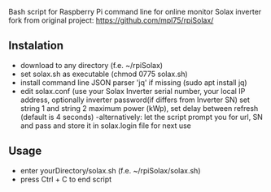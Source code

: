 Bash script for Raspberry Pi command line for online monitor Solax inverter
fork from original project: https://github.com/mpl75/rpiSolax/


## Instalation
- download to any directory (f.e. ~/rpiSolax)
- set solax.sh as executable (chmod 0775 solax.sh)
- install command line JSON parser 'jq' if missing (sudo apt install jq)
- edit solax.conf (use your Solax Inverter serial number, your local IP address, optionally inverter password(if differs from Inverter SN) set string 1 and string 2 maximum power (kWp), set delay between refresh (default is 4 seconds)
-alternatively: let the script prompt you for url, SN and pass and store it in solax.login file for next use


## Usage
- enter yourDirectory/solax.sh (f.e. ~/rpiSolax/solax.sh)
- press Ctrl + C to end script

